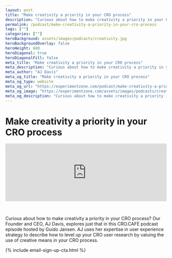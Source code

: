 ```yaml
---
layout: post
title: "Make creativity a priority in your CRO process"
description: "Curious about how to make creativity a priority in your CRO process?"
permalink: /podcast/make-creativity-a-priority-in-your-cro-process
tags: [""]
categories: [""]
heroBackground: assets/images/podcasts/creativity.jpg
heroBackgroundOverlay: false
heroHeight: 600
heroDiagonal: true
heroDiagonalFill: false
meta_title: "Make creativity a priority in your CRO process"
meta_description: "Curious about how to make creativity a priority in your CRO process?"
meta_author: "AJ Davis"
meta_og_title: "Make creativity a priority in your CRO process"
meta_og_type: website
meta_og_url: "https://experimentzone.com/podcast/make-creativity-a-priority-in-your-cro-process"
meta_og_image: "https://experimentzone.com/assets/images/podcasts/creativity.jpg"
meta_og_description: "Curious about how to make creativity a priority in your CRO process?"
---
```


<style> .Make.creativity {color: black;}</style>

# Make creativity a priority in your CRO process

<iframe width="100%" height="180" frameborder="no" scrolling="no" seamless src="https://share.transistor.fm/e/1721051f"></iframe>

&nbsp;

Curious about how to make creativity a priority in your CRO process? Our Founder and CEO, AJ Davis, explores just that in this CRO.CAFE podcast episode hosted by Guido Jansen. AJ uses her expertise in user experience strategy to describe how to level up your CRO user research by valuing the use of creative means in your CRO process.

{% include email-sign-up-cta.html %}
